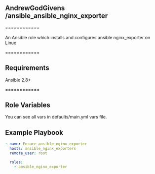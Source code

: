 ## AndrewGodGivens /ansible_ansible_nginx_exporter 
============

An Ansible role which installs and configures ansible nginx_exporter on Linux

============

## Requirements

Ansible 2.8+

============

## Role Variables

You can see all vars in defaults/main.yml vars file.

## Example Playbook

```yaml
- name: Ensure ansible_nginx_exporter
  hosts: ansible_nginx_exporters
  remote_user: root

  roles:
    - ansible_nginx_exporter
  
```
